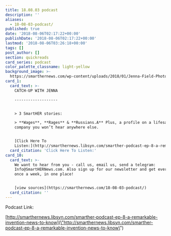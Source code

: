 ```yaml
---
title: 18.08.03 podcast
description: ''
aliases:
  - 18-08-03-podcast/
published: true
date: '2018-08-06T02:17:22+00:00'
publishDate: '2018-08-06T02:17:22+00:00'
lastmod: '2018-08-06T03:26:18+00:00'
tags: []
post_author: []
section: quickreads
card_series: podcast
color_palette_classname: light-yellow
background_image: >-
  https://smarthernews.com/wp-content/uploads/2018/01/Jenna-Field-Photo-360x360.jpg
card_1:
  card_text: >-
    CATCH-UP WITH JENNA

    -------------------


    > 3 SmartHER stories:  

    > **Wages**, **Rages** & **Russians.A** Plus, a profile on a lifesaving
    company you won’t hear anywhere else.


    [Click Here To
    Listen:](http://smarthernews.libsyn.com/smarther-podcast-ep-8-a-remarkable-invention-news-to-know)
  card_citation: 'Click Here To Listen:'
card_10:
  card_text: >-
    We want to hear from you - call us, email us, send a telegram:
    Info@SmartHERNews.com. Also sign up for our newsletter and get everything,
    once a week, in one place!


    [view sources](https://smarthernews.com/18-08-03-podcast/)
  card_citation: ''
---
```

Podcast Link:

[http://smarthernews.libsyn.com/smarther-podcast-ep-8-a-remarkable-invention-news-to-know](\"http://smarthernews.libsyn.com/smarther-podcast-ep-8-a-remarkable-invention-news-to-know\")